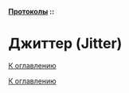 **[Протоколы](../README.md#протоколы) ::**
# Джиттер (Jitter)

<!--

-->

[К оглавлению](../README.md#протоколы)



[К оглавлению](../README.md#протоколы)

